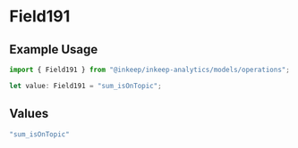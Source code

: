 # Field191

## Example Usage

```typescript
import { Field191 } from "@inkeep/inkeep-analytics/models/operations";

let value: Field191 = "sum_isOnTopic";
```

## Values

```typescript
"sum_isOnTopic"
```
